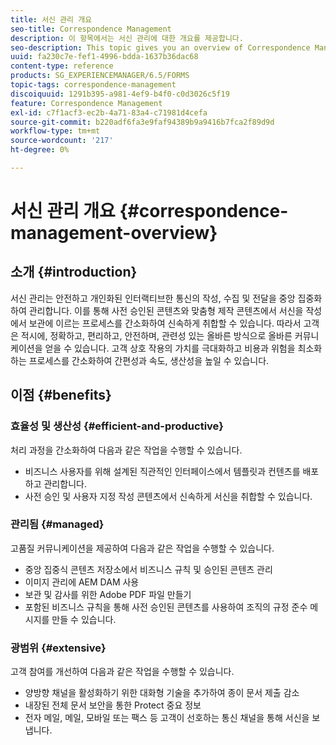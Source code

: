```yaml
---
title: 서신 관리 개요
seo-title: Correspondence Management
description: 이 항목에서는 서신 관리에 대한 개요를 제공합니다.
seo-description: This topic gives you an overview of Correspondence Management.
uuid: fa230c7e-fef1-4996-bdda-1637b36dac68
content-type: reference
products: SG_EXPERIENCEMANAGER/6.5/FORMS
topic-tags: correspondence-management
discoiquuid: 1291b395-a981-4ef9-b4f0-c0d3026c5f19
feature: Correspondence Management
exl-id: c7f1acf3-ec2b-4a71-83a4-c71981d4cefa
source-git-commit: b220adf6fa3e9faf94389b9a9416b7fca2f89d9d
workflow-type: tm+mt
source-wordcount: '217'
ht-degree: 0%

---
```


# 서신 관리 개요 {#correspondence-management-overview}

## 소개 {#introduction}

서신 관리는 안전하고 개인화된 인터랙티브한 통신의 작성, 수집 및 전달을 중앙 집중화하여 관리합니다. 이를 통해 사전 승인된 콘텐츠와 맞춤형 제작 콘텐츠에서 서신을 작성에서 보관에 이르는 프로세스를 간소화하여 신속하게 취합할 수 있습니다. 따라서 고객은 적시에, 정확하고, 편리하고, 안전하며, 관련성 있는 올바른 방식으로 올바른 커뮤니케이션을 얻을 수 있습니다. 고객 상호 작용의 가치를 극대화하고 비용과 위험을 최소화하는 프로세스를 간소화하여 간편성과 속도, 생산성을 높일 수 있습니다.

## 이점 {#benefits}

### 효율성 및 생산성 {#efficient-and-productive}

처리 과정을 간소화하여 다음과 같은 작업을 수행할 수 있습니다.

* 비즈니스 사용자를 위해 설계된 직관적인 인터페이스에서 템플릿과 컨텐츠를 배포하고 관리합니다.
* 사전 승인 및 사용자 지정 작성 콘텐츠에서 신속하게 서신을 취합할 수 있습니다.

### 관리됨 {#managed}

고품질 커뮤니케이션을 제공하여 다음과 같은 작업을 수행할 수 있습니다.

* 중앙 집중식 콘텐츠 저장소에서 비즈니스 규칙 및 승인된 콘텐츠 관리
* 이미지 관리에 AEM DAM 사용
* 보관 및 감사를 위한 Adobe PDF 파일 만들기
* 포함된 비즈니스 규칙을 통해 사전 승인된 콘텐츠를 사용하여 조직의 규정 준수 메시지를 만들 수 있습니다.

### 광범위 {#extensive}

고객 참여를 개선하여 다음과 같은 작업을 수행할 수 있습니다.

* 양방향 채널을 활성화하기 위한 대화형 기술을 추가하여 종이 문서 제출 감소
* 내장된 전체 문서 보안을 통한 Protect 중요 정보
* 전자 메일, 메일, 모바일 또는 팩스 등 고객이 선호하는 통신 채널을 통해 서신을 보냅니다.
